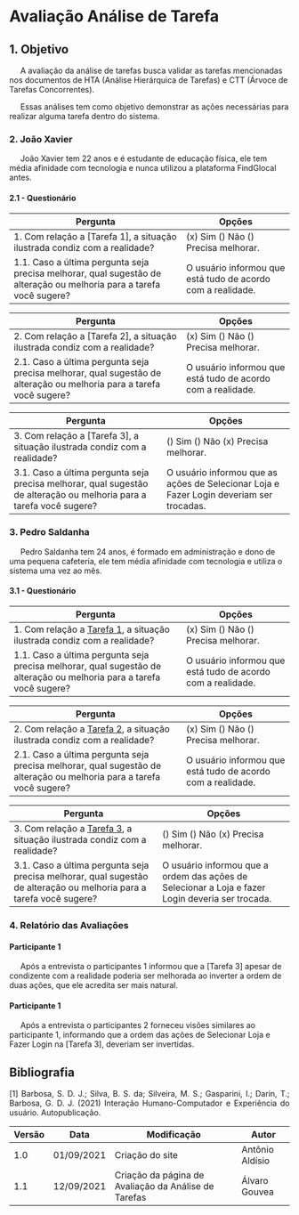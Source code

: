 # Avaliação Análise de Tarefa

## 1. Objetivo
<p style="text-indent: 20px; align = "justify">
	A avaliação da análise de tarefas busca validar as tarefas mencionadas nos documentos de HTA (Análise Hierárquica de Tarefas) e CTT (Árvoce de Tarefas Concorrentes).
</p>
<p style="text-indent: 20px; align = "justify">
	Essas análises tem como objetivo demonstrar as ações necessárias para realizar alguma tarefa dentro do sistema.
</p>

### 2. João Xavier
<p style="text-indent: 20px; align = "justify">
	João Xavier tem 22 anos e é estudante de educação física, ele tem média afinidade com tecnologia e nunca utilizou a plataforma FindGlocal antes.
</p>

#### 2.1 - Questionário
| Pergunta | Opções | 
| ------------ | ---------------------- | 
| 1. Com relação a [Tarefa 1], a situação ilustrada condiz com a realidade? | (x) Sim () Não () Precisa melhorar. |
| 1.1. Caso a última pergunta seja precisa melhorar, qual sugestão de alteração ou melhoria para a tarefa você sugere? | O usuário informou que está tudo de acordo com a realidade. |

| Pergunta | Opções | 
| ------------ | ---------------------- | 
| 2. Com relação a [Tarefa 2], a situação ilustrada condiz com a realidade? | (x) Sim () Não () Precisa melhorar. |
| 2.1. Caso a última pergunta seja precisa melhorar, qual sugestão de alteração ou melhoria para a tarefa você sugere? | O usuário informou que está tudo de acordo com a realidade. |

| Pergunta | Opções | 
| ------------ | ---------------------- | 
| 3. Com relação a [Tarefa 3], a situação ilustrada condiz com a realidade? | () Sim () Não (x) Precisa melhorar. |
| 3.1. Caso a última pergunta seja precisa melhorar, qual sugestão de alteração ou melhoria para a tarefa você sugere? | O usuário informou que as ações de Selecionar Loja e Fazer Login deveriam ser trocadas. |

### 3. Pedro Saldanha
<p style="text-indent: 20px; align = "justify">
	Pedro Saldanha tem 24 anos, é formado em administração e dono de uma pequena cafeteria, ele tem média afinidade com tecnologia e utiliza o sistema uma vez ao mês.
</p>

#### 3.1 - Questionário
| Pergunta | Opções | 
| ------------ | ---------------------- | 
| 1. Com relação a [Tarefa 1](https://interacao-humano-computador.github.io/2021.1-FindGlocal/requisitos/HTA/#21-HTA-01---Buscar-Loja), a situação ilustrada condiz com a realidade? | (x) Sim () Não () Precisa melhorar. |
| 1.1. Caso a última pergunta seja precisa melhorar, qual sugestão de alteração ou melhoria para a tarefa você sugere? | O usuário informou que está tudo de acordo com a realidade. |

| Pergunta | Opções | 
| ------------ | ---------------------- | 
| 2. Com relação a [Tarefa 2](https://interacao-humano-computador.github.io/2021.1-FindGlocal/requisitos/HTA/#22-HTA-02---Cadastrar-Loja), a situação ilustrada condiz com a realidade? | (x) Sim () Não () Precisa melhorar. |
| 2.1. Caso a última pergunta seja precisa melhorar, qual sugestão de alteração ou melhoria para a tarefa você sugere? | O usuário informou que está tudo de acordo com a realidade. |

| Pergunta | Opções | 
| ------------ | ---------------------- | 
| 3. Com relação a [Tarefa 3](https://interacao-humano-computador.github.io/2021.1-FindGlocal/requisitos/HTA/#23-HTA-03---Denunciar-Anuncio), a situação ilustrada condiz com a realidade? | () Sim () Não (x) Precisa melhorar. |
| 3.1. Caso a última pergunta seja precisa melhorar, qual sugestão de alteração ou melhoria para a tarefa você sugere? | O usuário informou que a ordem das ações de Selecionar a Loja e fazer Login deveria ser trocada. |

### 4. Relatório das Avaliações

#### Participante 1
<p style="text-indent: 20px; align = "justify">
	Após a entrevista o participantes 1 informou que a [Tarefa 3] apesar de condizente com a realidade poderia ser melhorada ao inverter a ordem de duas ações, que ele acredita ser mais natural.
</p>

#### Participante 1
<p style="text-indent: 20px; align = "justify">
	Após a entrevista o participantes 2 forneceu visões similares ao participante 1, informando que a ordem das ações de Selecionar Loja e Fazer Login na [Tarefa 3], deveriam ser invertidas.
</p>

## Bibliografia <a id="Bibliografia"></a>
<p align = "justify"> [1] Barbosa, S. D. J.; Silva, B. S. da; Silveira, M. S.; Gasparini, I.; Darin, T.; Barbosa, G. D. J. (2021) Interação Humano-Computador e Experiência do usuário. Autopublicação. </p>

<center>

| Versão | Data | Modificação | Autor |
|--|--|--|--|
| 1.0 | 01/09/2021 | Criação do site | Antônio Aldísio |
| 1.1 | 12/09/2021 | Criação da página de Avaliação da Análise de Tarefas | Álvaro Gouvea |

</center>